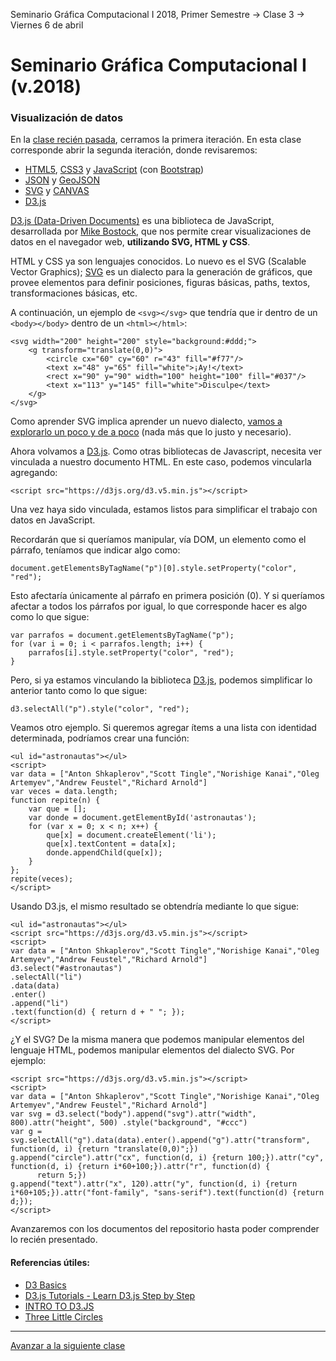 Seminario Gráfica Computacional I 2018, Primer Semestre → Clase 3 → Viernes 6 de abril

# Seminario Gráfica Computacional I (v.2018)

### Visualización de datos

En la [clase recién pasada](https://github.com/profesorfaco/dgp502_2), cerramos la primera iteración. En esta clase corresponde abrir la segunda iteración, donde revisaremos: 

- [HTML5](https://developer.mozilla.org/es/docs/HTML/HTML5), [CSS3](https://developer.mozilla.org/es/docs/Web/CSS/CSS3) y [JavaScript](https://developer.mozilla.org/es/docs/Learn/Getting_started_with_the_web/JavaScript_basics) (con [Bootstrap](https://getbootstrap.com/))
- [JSON](https://www.json.org/json-es.html) y [GeoJSON](http://geojson.org/)
- [SVG](https://developer.mozilla.org/es/docs/Web/SVG) y [CANVAS](https://developer.mozilla.org/es/docs/Web/Guide/HTML/Canvas_tutorial)
- [D3.js](https://d3js.org/)

[D3.js (Data-Driven Documents)](https://d3js.org/) es una biblioteca de JavaScript, desarrollada por [Mike Bostock](https://bost.ocks.org/mike/), que nos permite crear visualizaciones de datos en el navegador web, **utilizando SVG, HTML y CSS**.

HTML y CSS ya son lenguajes conocidos. Lo nuevo es el SVG (Scalable Vector Graphics); [SVG](https://developer.mozilla.org/es/docs/Web/SVG) es un dialecto para la generación de gráficos, que provee elementos para definir posiciones, figuras básicas, paths, textos, transformaciones básicas, etc.

A continuación, un ejemplo de `<svg></svg>` que tendría que ir dentro de un `<body></body>` dentro de un `<html></html>`:

```
<svg width="200" height="200" style="background:#ddd;">
	<g transform="translate(0,0)">
		<circle cx="60" cy="60" r="43" fill="#f77"/>
		<text x="48" y="65" fill="white">¡Ay!</text>	
		<rect x="90" y="90" width="100" height="100" fill="#037"/>
		<text x="113" y="145" fill="white">Disculpe</text>
	</g>
</svg>
```

Como aprender SVG implica aprender un nuevo dialecto, [vamos a explorarlo un poco y de a poco](https://www.w3schools.com/graphics/svg_intro.asp) (nada más que lo justo y necesario).

Ahora volvamos a [D3.js](https://d3js.org/). Como otras bibliotecas de Javascript, necesita ver vinculada a nuestro documento HTML. En este caso, podemos vincularla agregando: 

```
<script src="https://d3js.org/d3.v5.min.js"></script>
```

Una vez haya sido vinculada, estamos listos para simplificar el trabajo con datos en JavaScript. 

Recordarán que si queríamos manipular, vía DOM, un elemento como el párrafo, teníamos que indicar algo como: 

```
document.getElementsByTagName("p")[0].style.setProperty("color", "red");
```

Esto afectaría únicamente al párrafo en primera posición (0). Y si queríamos afectar a todos los párrafos por igual, lo que corresponde hacer es algo como lo que sigue: 

```
var parrafos = document.getElementsByTagName("p");
for (var i = 0; i < parrafos.length; i++) {
	parrafos[i].style.setProperty("color", "red");
}
```

Pero, si ya estamos vinculando la biblioteca [D3.js](https://d3js.org/), podemos simplificar lo anterior tanto como lo que sigue:

```
d3.selectAll("p").style("color", "red");
```

Veamos otro ejemplo. Si queremos agregar ítems a una lista con identidad determinada, podríamos crear una función:

```
<ul id="astronautas"></ul>
<script>
var data = ["Anton Shkaplerov","Scott Tingle","Norishige Kanai","Oleg Artemyev","Andrew Feustel","Richard Arnold"]
var veces = data.length;
function repite(n) {
	var que = [];
	var donde = document.getElementById('astronautas');
	for (var x = 0; x < n; x++) {
		que[x] = document.createElement('li');
		que[x].textContent = data[x];
		donde.appendChild(que[x]);
	}
};
repite(veces);
</script>
```

Usando D3.js, el mismo resultado se obtendría mediante lo que sigue:

```
<ul id="astronautas"></ul>
<script src="https://d3js.org/d3.v5.min.js"></script>
<script>
var data = ["Anton Shkaplerov","Scott Tingle","Norishige Kanai","Oleg Artemyev","Andrew Feustel","Richard Arnold"]
d3.select("#astronautas")
.selectAll("li")
.data(data)
.enter()
.append("li")
.text(function(d) { return d + " "; });
</script>
```
¿Y el SVG? De la misma manera que podemos manipular elementos del lenguaje HTML, podemos manipular elementos del dialecto SVG. Por ejemplo: 

```
<script src="https://d3js.org/d3.v5.min.js"></script>
<script>
var data = ["Anton Shkaplerov","Scott Tingle","Norishige Kanai","Oleg Artemyev","Andrew Feustel","Richard Arnold"]
var svg = d3.select("body").append("svg").attr("width", 800).attr("height", 500) .style("background", "#ccc")           
var g = svg.selectAll("g").data(data).enter().append("g").attr("transform", function(d, i) {return "translate(0,0)";})
g.append("circle").attr("cx", function(d, i) {return 100;}).attr("cy", function(d, i) {return i*60+100;}).attr("r", function(d) {
      return 5;})
g.append("text").attr("x", 120).attr("y", function(d, i) {return i*60+105;}).attr("font-family", "sans-serif").text(function(d) {return d;});
</script>
```

Avanzaremos con los documentos del repositorio hasta poder comprender lo recién presentado.

#### Referencias útiles:

- [D3 Basics](https://website.education.wisc.edu/~swu28/d3t/concept.html)
- [D3.js Tutorials - Learn D3.js Step by Step](http://www.tutorialsteacher.com/d3js/)
- [INTRO TO D3.JS](https://square.github.io/intro-to-d3/)
- [Three Little Circles](https://bost.ocks.org/mike/circles/)


- - - - 

[Avanzar a la siguiente clase](https://github.com/profesorfaco/dgp502_4/)
